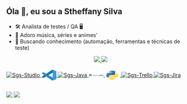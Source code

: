 ## Óla 👋, eu sou a Stheffany Silva 
- 🛠 Analista de testes / QA 🖥
- 🎹 Adoro música, séries e animes'
- 🔎 Buscando conhecimento (automação, ferramentas e técnicas de teste)



<div align="center">
  <a href="https://github.com/StheffanySilva">
  <img height="130em" src="https://github-readme-stats.vercel.app/api?username=StheffanySilva&show_icons=true&theme=midnight-purple&include_all_commits=true&count_private=true"/>
  <img height="130em" src="https://github-readme-stats.vercel.app/api/top-langs/?username=StheffanySilva&layout=compact&langs_count=7&theme=midnight-purple"/>
</div>
<div style="display: inline_block"><br>  
  <img align="center" alt="Sgs-Studio" height="30" width="40"src="https://cdn.jsdelivr.net/gh/devicons/devicon/icons/androidstudio/androidstudio-original.svg"> 
  <img align="center" alt="Sgs-VScode" height="30" width="40"src="https://raw.githubusercontent.com/devicons/devicon/master/icons/vscode/vscode-original.svg">
  <img align="center" alt="Sgs-Java" height="30" width="40" src="https://cdn.jsdelivr.net/gh/devicons/devicon/icons/java/java-original.svg">
  <img align="center" alt="Sgs-Intellij" height="30" width="40" src="https://raw.githubusercontent.com/devicons/devicon/master/icons/intellij/intellij-original-wordmark.svg">
  <img align="center" alt="Sgs-Python" height="30" width="40" src="https://raw.githubusercontent.com/devicons/devicon/master/icons/python/python-original.svg">
  <img align="center" alt="Sgs-Trello" height="30" width="40" src="https://cdn.jsdelivr.net/gh/devicons/devicon/icons/trello/trello-plain-wordmark.svg">
  <img align="center" alt="Sgs-Jira" height="30" width="40" src="https://cdn.jsdelivr.net/gh/devicons/devicon/icons/jira/jira-plain-wordmark.svg">
          
                 
  ##

<div>
  <a href = "mailto:stheffany.gabtielle@gmail.com"><img src="https://img.shields.io/badge/Gmail-D14836?style=for-the-badge&logo=gmail&logoColor=white" target="_blank"></a>
  <a href="https://www.linkedin.com/in/stheffanysilva" target="_blank"><img src="https://img.shields.io/badge/-LinkedIn-%230077B5?style=for-the-badge&logo=linkedin&logoColor=white" target="_blank"></a> 
 </div>
